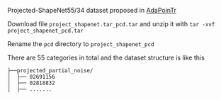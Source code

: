 Projected-ShapeNet55/34 dataset proposed in [AdaPoinTr](https://github.com/yuxumin/PoinTr)

Download file `project_shapenet.tar_pcd.tar` and unzip it with `tar -xvf project_shapenet_pcd.tar`

Rename the `pcd` directory to `project_shapenet_pcd`

There are 55 categories in total and the dataset structure is like this

```
├──projected_partial_noise/
│  ├── 02691156
│  ├── 02818832
│  ├── .......
```